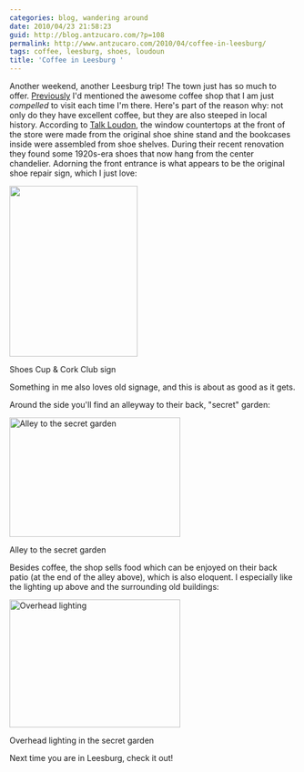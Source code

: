 ```yaml
---
categories: blog, wandering around
date: 2010/04/23 21:58:23
guid: http://blog.antzucaro.com/?p=108
permalink: http://www.antzucaro.com/2010/04/coffee-in-leesburg/
tags: coffee, leesburg, shoes, loudoun
title: 'Coffee in Leesburg '
---
```

Another weekend, another Leesburg trip! The town just has so much to offer. <a href="http://www.antzucaro.com/2010/04/awesome-chalk-art/">Previously</a> I'd mentioned the awesome coffee shop that I am just <em>compelled</em> to visit each time I'm there. Here's part of the reason why: not only do they have excellent coffee, but they are also steeped in local history. According to <a href="http://www.talkloudoun.com/walking-in-their-footsteps-three-generations-of-shoes" target="_blank">Talk Loudon</a>, the window countertops at the front of the store were made from the original shoe shine stand and the bookcases inside were assembled from shoe shelves. During their recent renovation they found some 1920s-era shoes that now hang from the center chandelier. Adorning the front entrance is what appears to be the original shoe repair sign, which I just love:

<div class="wp-caption aligncenter" style="width: 225px"><a href="http://media.antzucaro.com/uploads/2010/04/IMG_0067_1.jpg"><img class="size-medium wp-image-111" title="The Shoes coffee shop sign." src="http://media.antzucaro.com/uploads/2010/04/IMG_0067_1-225x300.jpg" alt="" width="225" height="300" /></a><p class="wp-caption-text">Shoes Cup &amp; Cork Club sign</p></div>

Something in me also loves old signage, and this is about as good as it gets.

Around the side you'll find an alleyway to their back, "secret" garden:

<div class="wp-caption aligncenter" style="width: 300px"><a href="http://media.antzucaro.com/uploads/2010/04/alley_1.jpg"><img class="size-medium wp-image-120" title="Alley to the secret garden" src="http://media.antzucaro.com/uploads/2010/04/alley_1-300x210.jpg" alt="Alley to the secret garden" width="300" height="210" /></a><p class="wp-caption-text">Alley to the secret garden</p></div>

Besides coffee, the shop sells food which can be enjoyed on their back patio (at the end of the alley above), which is also eloquent. I especially like the lighting up above and the surrounding old buildings:

<div class="wp-caption aligncenter" style="width: 300px"><a href="http://media.antzucaro.com/uploads/2010/04/IMG_0061_1.jpg"><img class="size-medium wp-image-116" title="Overhead lighting" src="http://media.antzucaro.com/uploads/2010/04/IMG_0061_1-300x225.jpg" alt="Overhead lighting" width="300" height="225" /></a><p class="wp-caption-text">Overhead lighting in the secret garden</p></div>

Next time you are in Leesburg, check it out!